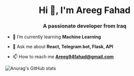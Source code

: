 
<h1 align="center">Hi 👋, I'm Areeg Fahad</h1>
<h3 align="center">A passionate developer from Iraq</h3>

- 🌱 I’m currently learning **Machine Learning**

- 💬 Ask me about **React, Telegram bot, Flask, API**

- 📫 How to reach me **Areeg94fahad@gmail.com**

![Anurag's GitHub stats](https://github-readme-stats.vercel.app/api?username=areeg94fahad&show_icons=true&theme=radical)
